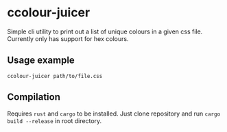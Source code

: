 # ccolour-juicer
Simple cli utility to print out a list of unique colours in a given css file. Currently only has support for hex colours.

## Usage example
`ccolour-juicer path/to/file.css`

## Compilation
Requires `rust` and `cargo` to be installed. Just clone repository and run `cargo build --release` in root directory. 